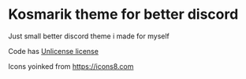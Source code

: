 # Kosmarik theme for better discord
Just small better discord theme i made for myself

Code has [Unlicense license](https://unlicense.org/)

Icons yoinked from https://icons8.com

